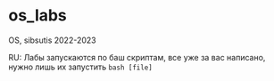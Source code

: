 # os_labs
OS, sibsutis 2022-2023

RU: 
Лабы запускаются по баш скриптам, все уже за вас написано, нужно лишь их запустить ```bash [file]```

